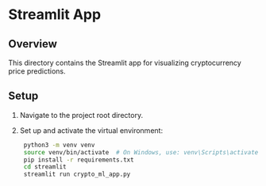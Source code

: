 # Streamlit App

## Overview
This directory contains the Streamlit app for visualizing cryptocurrency price predictions.

## Setup
1. Navigate to the project root directory.
2. Set up and activate the virtual environment:

   ```bash
    python3 -m venv venv
    source venv/bin/activate  # On Windows, use: venv\Scripts\activate
    pip install -r requirements.txt
    cd streamlit
    streamlit run crypto_ml_app.py
   ```
   

